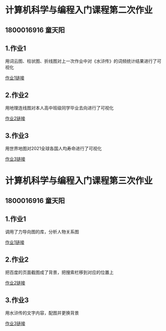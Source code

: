 # 计算机科学与编程入门课程第二次作业
## 1800016916 童天阳
## 1.作业1
用词云图、柱状图、折线图对上一次作业中对《水浒传》的词频统计结果进行了可视化

[作业1链接](https://Tong-ty.github.io/word_frequency.html)

## 2.作业2
用地理连线图对本人高中班级同学毕业去向进行了可视化

[作业2链接](https://Tong-ty.github.io/geo.html)

## 3.作业3
用世界地图对2021全球各国人均寿命进行了可视化

[作业3链接](https://Tong-ty.github.io/world_map.html)


# 计算机科学与编程入门课程第三次作业
## 1800016916 童天阳
## 1.作业1
调用了力导向图的库，分析人物关系图

[作业1链接](https://Tong-ty.github.io/水浒传.html)

## 2.作业2
把百度的页面截图成了背景，把搜索栏移到对应的位置上

[作业2链接](https://Tong-ty.github.io/baidu.html)

## 3.作业3
用水浒传的文字内容，配图并更换背景

[作业3链接](https://Tong-ty.github.io/文字.html)
